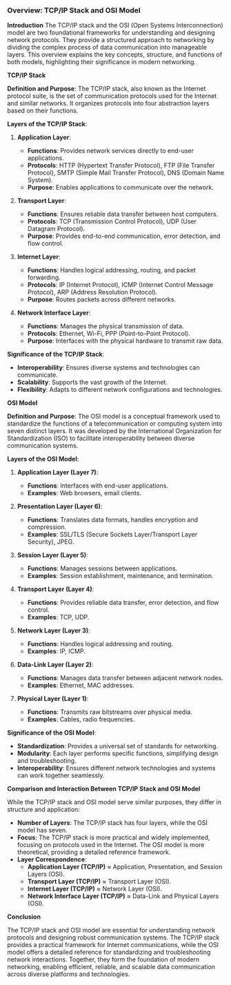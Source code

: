### Overview: TCP/IP Stack and OSI Model

**Introduction**
The TCP/IP stack and the OSI (Open Systems Interconnection) model are two foundational frameworks for understanding and designing network protocols. They provide a structured approach to networking by dividing the complex process of data communication into manageable layers. This overview explains the key concepts, structure, and functions of both models, highlighting their significance in modern networking.

**TCP/IP Stack**

**Definition and Purpose**:
The TCP/IP stack, also known as the Internet protocol suite, is the set of communication protocols used for the Internet and similar networks. It organizes protocols into four abstraction layers based on their functions.

**Layers of the TCP/IP Stack**:

1. **Application Layer**:
   - **Functions**: Provides network services directly to end-user applications.
   - **Protocols**: HTTP (Hypertext Transfer Protocol), FTP (File Transfer Protocol), SMTP (Simple Mail Transfer Protocol), DNS (Domain Name System).
   - **Purpose**: Enables applications to communicate over the network.

2. **Transport Layer**:
   - **Functions**: Ensures reliable data transfer between host computers.
   - **Protocols**: TCP (Transmission Control Protocol), UDP (User Datagram Protocol).
   - **Purpose**: Provides end-to-end communication, error detection, and flow control.

3. **Internet Layer**:
   - **Functions**: Handles logical addressing, routing, and packet forwarding.
   - **Protocols**: IP (Internet Protocol), ICMP (Internet Control Message Protocol), ARP (Address Resolution Protocol).
   - **Purpose**: Routes packets across different networks.

4. **Network Interface Layer**:
   - **Functions**: Manages the physical transmission of data.
   - **Protocols**: Ethernet, Wi-Fi, PPP (Point-to-Point Protocol).
   - **Purpose**: Interfaces with the physical hardware to transmit raw data.

**Significance of the TCP/IP Stack**:
- **Interoperability**: Ensures diverse systems and technologies can communicate.
- **Scalability**: Supports the vast growth of the Internet.
- **Flexibility**: Adapts to different network configurations and technologies.

**OSI Model**

**Definition and Purpose**:
The OSI model is a conceptual framework used to standardize the functions of a telecommunication or computing system into seven distinct layers. It was developed by the International Organization for Standardization (ISO) to facilitate interoperability between diverse communication systems.

**Layers of the OSI Model**:

1. **Application Layer (Layer 7)**:
   - **Functions**: Interfaces with end-user applications.
   - **Examples**: Web browsers, email clients.

2. **Presentation Layer (Layer 6)**:
   - **Functions**: Translates data formats, handles encryption and compression.
   - **Examples**: SSL/TLS (Secure Sockets Layer/Transport Layer Security), JPEG.

3. **Session Layer (Layer 5)**:
   - **Functions**: Manages sessions between applications.
   - **Examples**: Session establishment, maintenance, and termination.

4. **Transport Layer (Layer 4)**:
   - **Functions**: Provides reliable data transfer, error detection, and flow control.
   - **Examples**: TCP, UDP.

5. **Network Layer (Layer 3)**:
   - **Functions**: Handles logical addressing and routing.
   - **Examples**: IP, ICMP.

6. **Data-Link Layer (Layer 2)**:
   - **Functions**: Manages data transfer between adjacent network nodes.
   - **Examples**: Ethernet, MAC addresses.

7. **Physical Layer (Layer 1)**:
   - **Functions**: Transmits raw bitstreams over physical media.
   - **Examples**: Cables, radio frequencies.

**Significance of the OSI Model**:
- **Standardization**: Provides a universal set of standards for networking.
- **Modularity**: Each layer performs specific functions, simplifying design and troubleshooting.
- **Interoperability**: Ensures different network technologies and systems can work together seamlessly.

**Comparison and Interaction Between TCP/IP Stack and OSI Model**

While the TCP/IP stack and OSI model serve similar purposes, they differ in structure and application:

- **Number of Layers**: The TCP/IP stack has four layers, while the OSI model has seven.
- **Focus**: The TCP/IP stack is more practical and widely implemented, focusing on protocols used in the Internet. The OSI model is more theoretical, providing a detailed reference framework.
- **Layer Correspondence**:
  - **Application Layer (TCP/IP)** ≈ Application, Presentation, and Session Layers (OSI).
  - **Transport Layer (TCP/IP)** ≈ Transport Layer (OSI).
  - **Internet Layer (TCP/IP)** ≈ Network Layer (OSI).
  - **Network Interface Layer (TCP/IP)** ≈ Data-Link and Physical Layers (OSI).

**Conclusion**

The TCP/IP stack and OSI model are essential for understanding network protocols and designing robust communication systems. The TCP/IP stack provides a practical framework for Internet communications, while the OSI model offers a detailed reference for standardizing and troubleshooting network interactions. Together, they form the foundation of modern networking, enabling efficient, reliable, and scalable data communication across diverse platforms and technologies.